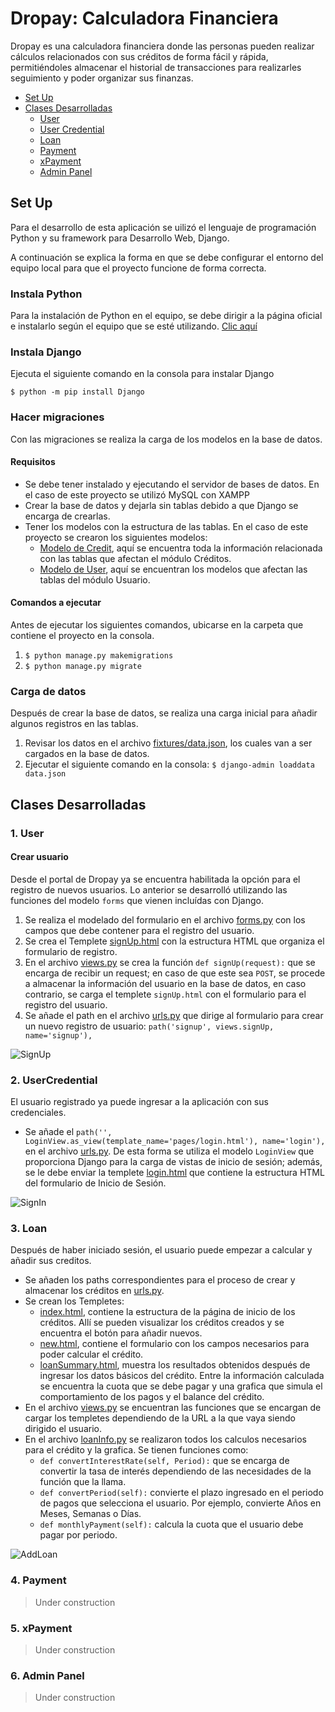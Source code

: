 # Dropay: Calculadora Financiera
Dropay es una calculadora financiera donde las personas pueden realizar cálculos relacionados con sus créditos de forma fácil y rápida, permitiéndoles almacenar el historial de transacciones para realizarles seguimiento y poder organizar sus finanzas.

- [Set Up](https://github.com/franco-arroyave/Dropay/tree/RestructureProyect#set-up)
- [Clases Desarrolladas](https://github.com/franco-arroyave/Dropay/tree/RestructureProyect#clases-desarrolladas)
  - [User](https://github.com/franco-arroyave/Dropay/tree/RestructureProyect#1-user)
  - [User Credential](https://github.com/franco-arroyave/Dropay/tree/RestructureProyect#2-usercredential)
  - [Loan](https://github.com/franco-arroyave/Dropay/tree/RestructureProyect#3-loan)
  - [Payment](https://github.com/franco-arroyave/Dropay/tree/RestructureProyect#4-payment)
  - [xPayment](https://github.com/franco-arroyave/Dropay/tree/RestructureProyect#5-xpayment)
  - [Admin Panel](https://github.com/franco-arroyave/Dropay/tree/RestructureProyect#6-admin-panel)

## Set Up
Para el desarrollo de esta aplicación se uilizó el lenguaje de programación Python y su framework para Desarrollo Web, Django.

A continuación se explica la forma en que se debe configurar el entorno del equipo local para que el proyecto funcione de forma correcta.

### Instala Python
Para la instalación de Python en el equipo, se debe dirigir a la página oficial e instalarlo según el equipo que se esté utilizando. [Clic aquí](https://www.python.org/downloads/)

### Instala Django
Ejecuta el siguiente comando en la consola para instalar Django

`$ python -m pip install Django`

### Hacer migraciones
Con las migraciones se realiza la carga de los modelos en la base de datos.

#### Requisitos
- Se debe tener instalado y ejecutando el servidor de bases de datos. En el caso de este proyecto se utilizó MySQL con XAMPP
- Crear la base de datos y dejarla sin tablas debido a que Django se encarga de crearlas.
- Tener los modelos con la estructura de las tablas. En el caso de este proyecto se crearon los siguientes modelos:
  - [Modelo de Credit](https://github.com/franco-arroyave/Dropay/blob/RestructureProyect/Credit/models.py), aquí se encuentra toda la información relacionada con las tablas que afectan el módulo Créditos.
  - [Modelo de User](https://github.com/franco-arroyave/Dropay/blob/RestructureProyect/User/models.py), aquí se encuentran los modelos que afectan las tablas del módulo Usuario.

#### Comandos a ejecutar
Antes de ejecutar los siguientes comandos, ubicarse en la carpeta que contiene el proyecto en la consola.
1. `$ python manage.py makemigrations`
2. `$ python manage.py migrate`

### Carga de datos
Después de crear la base de datos, se realiza una carga inicial para añadir algunos registros en las tablas.

1. Revisar los datos en el archivo [fixtures/data.json](https://github.com/franco-arroyave/Dropay/blob/RestructureProyect/Credit/fixtures/data.json), los cuales van a ser cargados en la base de datos.
2. Ejecutar el siguiente comando en la consola: `$ django-admin loaddata data.json`

## Clases Desarrolladas
### 1. User
#### Crear usuario
Desde el portal de Dropay ya se encuentra habilitada la opción para el registro de nuevos usuarios. Lo anterior se desarrolló utilizando las funciones del modelo `forms` que vienen incluídas con Django.

1. Se realiza el modelado del formulario en el archivo [forms.py](https://github.com/franco-arroyave/Dropay/blob/RestructureProyect/User/forms.py) con los campos que debe contener para el registro del usuario.
2. Se crea el Templete [signUp.html](https://github.com/franco-arroyave/Dropay/blob/RestructureProyect/User/templates/pages/signUp.html) con la estructura HTML que organiza el formulario de registro.
3. En el archivo [views.py](https://github.com/franco-arroyave/Dropay/blob/RestructureProyect/User/views.py) se crea la función `def signUp(request):` que se encarga de recibir un request; en caso de que este sea `POST`, se procede a almacenar la información del usuario en la base de datos, en caso contrario, se carga el templete `signUp.html` con el formulario para el registro del usuario.
5. Se añade el path en el archivo [urls.py](https://github.com/franco-arroyave/Dropay/blob/RestructureProyect/User/urls.py) que dirige al formulario para crear un nuevo registro de usuario: `path('signup', views.signUp, name='signup'),`

![SignUp](https://user-images.githubusercontent.com/78455296/169847885-b727f7e0-63fc-44d4-bbdb-d5651ecd6259.gif)

### 2. UserCredential
El usuario registrado ya puede ingresar a la aplicación con sus credenciales.

- Se añade el `path('', LoginView.as_view(template_name='pages/login.html'), name='login'),` en el archivo [urls.py](https://github.com/franco-arroyave/Dropay/blob/RestructureProyect/User/urls.py). De esta forma se utiliza el modelo `LoginView` que proporciona Django para la carga de vistas de inicio de sesión; además, se le debe enviar la templete [login.html](https://github.com/franco-arroyave/Dropay/blob/RestructureProyect/User/templates/pages/login.html) que contiene la estructura HTML del formulario de Inicio de Sesión.

![SignIn](https://user-images.githubusercontent.com/78455296/169861722-569c5e7f-4390-4fc8-a822-57895f8d96e5.gif)

### 3. Loan
Después de haber iniciado sesión, el usuario puede empezar a calcular y añadir sus creditos.

- Se añaden los paths correspondientes para el proceso de crear y almacenar los créditos en [urls.py](https://github.com/franco-arroyave/Dropay/blob/RestructureProyect/Credit/urls.py).
- Se crean los Templetes:
  - [index.html](https://github.com/franco-arroyave/Dropay/blob/RestructureProyect/Credit/templates/pages/index.html), contiene la estructura de la página de inicio de los créditos. Allí se pueden visualizar los créditos creados y se encuentra el botón para añadir nuevos.
  - [new.html](https://github.com/franco-arroyave/Dropay/blob/RestructureProyect/Credit/templates/pages/new.html), contiene el formulario con los campos necesarios para poder calcular el crédito.
  - [loanSummary.html](https://github.com/franco-arroyave/Dropay/blob/RestructureProyect/Credit/templates/pages/loanSummary.html), muestra los resultados obtenidos después de ingresar los datos básicos del crédito. Entre la información calculada se encuentra la cuota que se debe pagar y una grafica que simula el comportamiento de los pagos y el balance del crédito.
- En el archivo [views.py](https://github.com/franco-arroyave/Dropay/blob/RestructureProyect/Credit/views.py) se encuentran las funciones que se encargan de cargar los templetes dependiendo de la URL a la que vaya siendo dirigido el usuario.
- En el archivo [loanInfo.py](https://github.com/franco-arroyave/Dropay/blob/RestructureProyect/Credit/loanInfo.py) se realizaron todos los calculos necesarios para el crédito y la grafica. Se tienen funciones como:
  - `def convertInterestRate(self, Period):` que se encarga de convertir la tasa de interés dependiendo de las necesidades de la función que la llama.
  - `def convertPeriod(self):` convierte el plazo ingresado en el periodo de pagos que selecciona el usuario. Por ejemplo, convierte Años en Meses, Semanas o Días.
  - `def monthlyPayment(self):` calcula la cuota que el usuario debe pagar por periodo.

![AddLoan](https://user-images.githubusercontent.com/78455296/169861773-85e15a9d-4e61-4793-979b-4bd472a9807c.gif)

### 4. Payment
> Under construction
### 5. xPayment
> Under construction
### 6. Admin Panel
> Under construction
